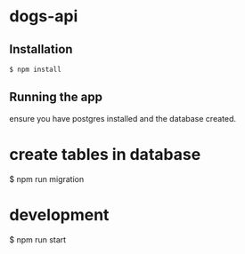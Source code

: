 # dogs-api

## Installation

```bash
$ npm install
```

## Running the app
ensure you have postgres installed and the database created.

# create tables in database
$ npm run migration

# development
$ npm run start
